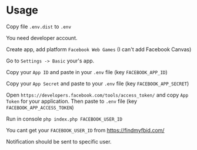 # Usage

Copy file `.env.dist` to `.env`

You need developer account.

Create app, add platform `Facebook Web Games` (I can't add Facebook Canvas)

Go to `Settings -> Basic` your's app.

Copy your `App ID` and paste in your `.env` file (key `FACEBOOK_APP_ID`)

Copy your `App Secret` and paste to your `.env` file (key `FACEBOOK_APP_SECRET`)
 
Open `https://developers.facebook.com/tools/access_token/` and copy `App Token` for your application.
Then paste to `.env` file (key `FACEBOOK_APP_ACCESS_TOKEN`)

Run in console
`php index.php FACEBOOK_USER_ID`

You cant get your `FACEBOOK_USER_ID` from https://findmyfbid.com/

Notification should be sent to specific user.